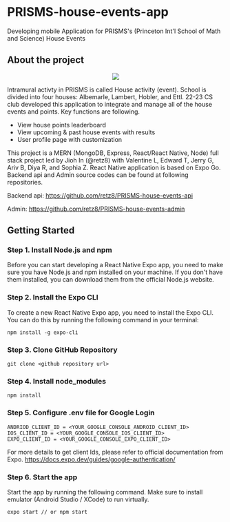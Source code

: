 # PRISMS-house-events-app
Developing mobile Application for PRISMS's (Princeton Int'l School of Math and Science) House Events

## About the project
<p align="center"><img src="https://user-images.githubusercontent.com/54821805/229265377-0f1ef712-fa24-4b94-b6e8-cb1d321a7848.png"></p>

Intramural activty in PRISMS is called House activity (event). School is divided into four houses: Albemarle, Lambert, Hobler, and Ettl. 
22-23 CS club developed this application to integrate and manage all of the house events and points. Key functions are following.

* View house points leaderboard
* View upcoming & past house events with results
* User profile page with customization

This project is a MERN (MongoDB, Express, React/React Native, Node) full stack project led by Jioh In (@retz8) with Valentine L, Edward T, Jerry G, Ariv B, Diya R, and Sophia Z. React Native application is based on Expo Go.
Backend api and Admin source codes can be found at following repositories.

Backend api: https://github.com/retz8/PRISMS-house-events-api

Admin: https://github.com/retz8/PRISMS-house-events-admin

## Getting Started
### Step 1. Install Node.js and npm
Before you can start developing a React Native Expo app, you need to make sure you have Node.js and npm installed on your machine. If you don't have them installed, you can download them from the official Node.js website.

### Step 2. Install the Expo CLI
To create a new React Native Expo app, you need to install the Expo CLI. You can do this by running the following command in your terminal:

    npm install -g expo-cli

### Step 3. Clone GitHub Repository

    git clone <github repository url>

### Step 4. Install node_modules

    npm install

### Step 5. Configure .env file for Google Login

    ANDRIOD_CLIENT_ID = <YOUR_GOOGLE_CONSOLE_ANDROID_CLIENT_ID>
    IOS_CLIENT_ID = <YOUR_GOOGLE_CONSOLE_IOS_CLIENT_ID>
    EXPO_CLIENT_ID = <YOUR_GOOGLE_CONSOLE_EXPO_CLIENT_ID>

For more details to get client Ids, please refer to official documentation from Expo. https://docs.expo.dev/guides/google-authentication/

### Step 6. Start the app

Start the app by running the following command. Make sure to install emulator (Android Studio / XCode) to run virtually.
    
    expo start // or npm start


   
    
